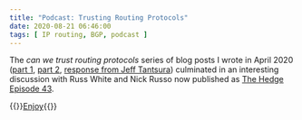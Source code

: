 ```yaml
---
title: "Podcast: Trusting Routing Protocols"
date: 2020-08-21 06:46:00
tags: [ IP routing, BGP, podcast ]
---
```

The _can we trust routing protocols_ series of blog posts I wrote in April 2020 ([part 1](/2020/04/can-we-trust-bgp-next-hops-part-1.html), [part 2](/2020/04/can-we-trust-bgp-next-hops-part-2.html), [response from Jeff Tantsura](/2020/04/next-hop-vtep-reachability-evpn.html)) culminated in an interesting discussion with Russ White and Nick Russo now published as [The Hedge Episode 43](https://rule11.tech/the-hedge-pdocast-episode-43-ivan-pepelnjak-and-trusting-routing-protocols/).

{{<jump>}}[Enjoy](https://rule11.tech/the-hedge-pdocast-episode-43-ivan-pepelnjak-and-trusting-routing-protocols/){{</jump>}}